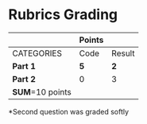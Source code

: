 # Rubrics Grading

|                   | Points |        |
| :---------------- | ------ | ------ |
| CATEGORIES        | Code   | Result |
| **Part 1**        | **5**  | **2**  |
| **Part 2**        | 0      | 3      |
| **SUM**=10 points |        |        |

*Second question was graded softly